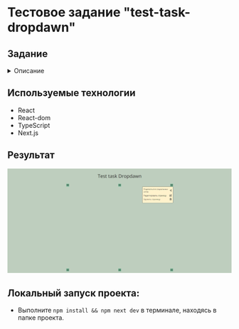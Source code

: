 # Тестовое задание "test-task-dropdawn"

## Задание
 <details><summary>Описание</summary>
С помощью TypeScript и библиотеки React (Next, CRA, Vite - по вашему желанию, что больше нравится) реализуйте компонент DropdownMenu. Используйте только функциональные компоненты. В проекте настройте code и style линтинг с помощью eslint и prettier.

Контент должен задаваться снаружи компонента.

DropdownMenu должен уметь автоматически определять сторону открытия контента и раскрывать его по клику в ту сторону, где будет больше места относительно триггера.

Допустимые позиции: 
- вниз-вправо,
- вверх-вправо,
- вниз-влево,
- вверх-влево.

Сделайте триггер изменяемым и представьте его любым элементом интерфейса. Клик снаружи или повторный клик в триггер должны закрывать активный дропдаун. Может быть только один активный дропдаун. Если открывается другой, текущий должен быть закрыт. Реализуйте на странице три дропдауна, чтобы можно было проверить все требования: слева, в центре и справа. 

Страница должна скроллиться по вертикали. Если при скролле страницы дропдауну не хватает места для отрисовки, то он должен перерисоваться в новое место так, чтобы контент отобразился корректно. При выходе инициирующего элемента из вьюпорта дропдаун скрывается, а при появлении — отображать снова.

Клик на пункт меню дропдауна должен вызывать соответствующий ему колбэк и после закрывать дропдаун. Результат работы колбека можно выводить в любое место на странице или в консоль, чтобы проверить его работу.

Ширина контента дропдауна должна быть ограничена 260 пикселями. Остальные стили контента на ваше усмотрение, но старайтесь сделать компонент таким, чтобы его можно было использовать в реальном проекте.

Для иконок (опционально) можно воспользоваться паком feather-icons. В конфиге TypeScript обязательно должен быть включен строгий режим проверки типов. В коде старайтесь избегать any, unknown и “!”.

Не используйте сторонние библиотеки, ограничьтесь React и react- dom.
*Задание со звёздочкой и является опциональным: покройте реализованный компонент тестами с помощью библиотеки Jest.

На макете показано как должен отрисовываться контент компонента в зависимости от свободного места. Стилизация и цветовая палитра остается на ваше усмотрение, это творческая работа, используйте чистый CSS в модулях. Общие стили допускается вынести в отдельный файл, который будет подключен на уровне приложения.

![Макет](README_static/1.png)
</details>

## Используемые технологии
* React
* React-dom
* TypeScript
* Next.js

## Результат
![Результат](README_static/2.png)

## Локальный запуск проекта:
* Выполните `npm install && npm next dev` в терминале, находясь в папке проекта.